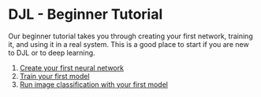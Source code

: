 # DJL - Beginner Tutorial

Our beginner tutorial takes you through creating your first network, training it, and using it in a real system. This is a good place to start if you are new to DJL or to deep learning.

1. [Create your first neural network](create_your_first_network.ipynb)
2. [Train your first model](train_your_first_model.ipynb)
3. [Run image classification with your first model](image_classification_with_your_model.ipynb)
